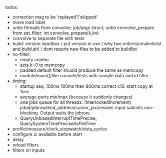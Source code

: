 todos:
 - correction msg to be 'replayed'|'skipped'
 - move load label
 - untie threads from convolve; job/args struct; untie convolve_prepare from set_filter; int convolve_prepare(k,kn)
 - convolve to separate file with tests
 - build: version inputbox / put version in exe / why two entires(cmakelistst and build.sh) / dont requrie new files to be added to buildlist
 - no-filter:
    - empty combo
    - sets k=0 to memcopy
    - padded default filter shuold produce the same as memcopy
    - module/main()/like console/tests with sample data and id filter
 - timing:
    - startup seq. 100ms 100ms then 800ms correct x10. start copy at 1sec
    - average ports min/max (because it suddenly changes)
    - one jobs queue for all threads. (InterlockedIncrement) jobid/jobrow/end_address/cursor_processed. input submits non-blocking. Output waits the jobrow.
    - QueryUnbiasedInterruptTimePrecise, QuerySystemTimePreciseAsFileTime
 - profile/measure/clock_stopwatch/duty_cycles
 - configure ui available before start
 - delay
 - reload filters
 - filters on inputs
 
